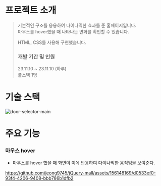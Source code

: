# 프로젝트 소개

> 기본적인 구조를 응용하여 다이나믹한 효과를 준 홈페이지입니다.  \
> 마우스를 hover했을 때 나타나는 변화를 확인할 수 있습니다.
> 
> HTML, CSS를 사용해 구현했습니다.
> 
> ### 개발 기간 및 인원
> 23.11.10 ~ 23.11.10 (하루) \
> 풀스택 1명


# 기술 스택
![door-selector-main](https://github.com/jeong9745/door-selector-main/assets/156148169/64f7abeb-96da-4fab-9d2d-90980b9cdd7f)

# 주요 기능

### 마우스 hover
- 마우스를 hover 했을 때 화면이 이에 반응하여 다이나믹한 움직임을 보여준다.

https://github.com/jeong9745/jQuery-mall/assets/156148169/d0533ef0-93f4-4206-9408-bbb786b1dfb2
